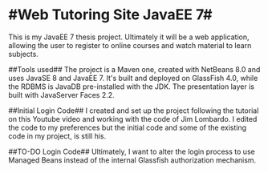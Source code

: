 #Web Tutoring Site JavaEE 7#
======================
This is my JavaEE 7 thesis project. Ultimately it will be a web application, allowing the user to register to online courses and watch material to learn subjects.

##Tools used##
The project is a Maven one, created with NetBeans 8.0 and uses JavaSE 8 and JavaEE 7. It's built and deployed on GlassFish 4.0, while the RDBMS is JavaDB pre-installed with the JDK. The presentation layer is built with JavaServer Faces 2.2.

##Initial Login Code##
I created and set up the project following the tutorial on this Youtube video and working with the code of Jim Lombardo. I edited the code to my preferences but the initial code and some of the existing code in my project, is still his.

##TO-DO Login Code##
Ultimately, I want to alter the login process to use Managed Beans instead of the internal Glassfish authorization mechanism.
